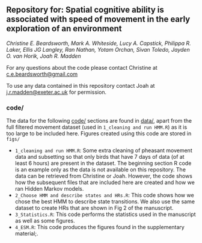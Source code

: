 ## Repository for: Spatial cognitive ability is associated with speed of movement in the early exploration of an environment

_Christine E. Beardsworth, Mark A. Whiteside, Lucy A. Capstick, Philippa R. Laker, Ellis JG Langley, Ran Nathan, Yotam Orchan, Sivan Toledo, Jayden O. van Horik, Joah R. Madden_



For any questions about the code please contact Christine at c.e.beardsworth@gmail.com

To use any data contained in this repository contact Joah at j.r.madden@exeter.ac.uk for permission.

### code/

The data for the following [code/](https://github.com/CBeardsworth/pheasant_spacog_movement/code) sections are found in [data/](https://github.com/CBeardsworth/pheasant_spacog_movement/data), apart from the full filtered movement dataset (used in `1_cleaning and run HMM.R`) as it is too large to be included here. Figures created using this code are stored in `figs/`

- `1_cleaning and run HMM.R`: Some extra cleaning of pheasant movement data and subsetting so that only birds that have 7 days of data (of at least 6 hours) are present in the dataset. The beginning section R code is an example only as the data is not available on this repository. The data can be retrieved from Christine or Joah. However, the code shows how the subsequent files that are included here are created and how we ran Hidden Markov models. 
- `2_Choose HMM and describe states and HRs.R`: This code shows how we chose the best HMM to describe state transitions. We also use the same dataset to create HRs that are shown in Fig 2 of the manuscript. 
- `3_Statistics.R`: This code performs the statistics used in the manuscript as well as some figures.
- `4_ESM.R`: This code produces the figures found in the supplementary material;.


